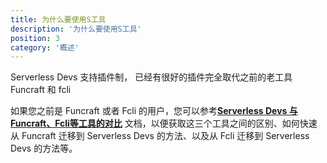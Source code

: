 ```yaml
---
title: 为什么要使用S工具
description: '为什么要使用S工具'
position: 3
category: '概述'
---
```


Serverless Devs 支持插件制， 已经有很好的插件完全取代之前的老工具 Funcraft 和 fcli

如果您之前是 Funcraft 或者 Fcli 的用户，您可以参考[**Serverless Devs 与 Funcraft、Fcli等工具的对比**](https://www.serverless-devs.com/fc/vs_fun_fcli) 文档，以便获取这三个工具之间的区别、如何快速从 Funcraft 迁移到 Serverless Devs 的方法、以及从 Fcli 迁移到 Serverless Devs 的方法等。